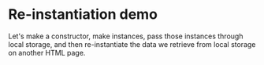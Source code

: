 # Re-instantiation demo

Let's make a constructor, make instances, pass those instances through local storage, and then re-instantiate the data we retrieve from local storage on another HTML page.
